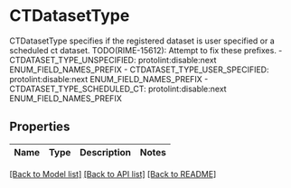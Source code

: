 # CTDatasetType

CTDatasetType specifies if the registered dataset is user specified or a scheduled ct dataset. TODO(RIME-15612): Attempt to fix these prefixes.   - CTDATASET_TYPE_UNSPECIFIED: protolint:disable:next ENUM_FIELD_NAMES_PREFIX  - CTDATASET_TYPE_USER_SPECIFIED: protolint:disable:next ENUM_FIELD_NAMES_PREFIX  - CTDATASET_TYPE_SCHEDULED_CT: protolint:disable:next ENUM_FIELD_NAMES_PREFIX

## Properties

Name | Type | Description | Notes
------------ | ------------- | ------------- | -------------

[[Back to Model list]](../README.md#documentation-for-models) [[Back to API list]](../README.md#documentation-for-api-endpoints) [[Back to README]](../README.md)

